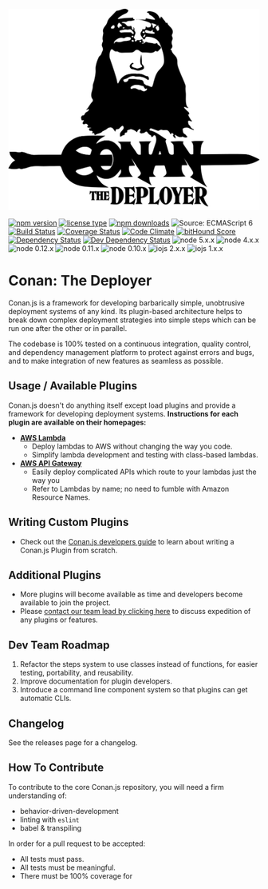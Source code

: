 ![](./conan-logo.png)

[![npm version](https://img.shields.io/npm/v/conan.svg)](https://www.npmjs.com/package/conan) [![license type](https://img.shields.io/npm/l/conan.svg)](https://github.com/FreeAllMedia/conan.git/blob/master/LICENSE) [![npm downloads](https://img.shields.io/npm/dm/conan.svg)](https://www.npmjs.com/package/conan) ![Source: ECMAScript 6](https://img.shields.io/badge/Source-ECMAScript_2015-green.svg)
[![Build Status](https://travis-ci.org/FreeAllMedia/conan.png?branch=master)](https://travis-ci.org/FreeAllMedia/conan) [![Coverage Status](https://coveralls.io/repos/FreeAllMedia/conan/badge.svg)](https://coveralls.io/r/FreeAllMedia/conan) [![Code Climate](https://codeclimate.com/github/FreeAllMedia/conan/badges/gpa.svg)](https://codeclimate.com/github/FreeAllMedia/conan) [![bitHound Score](https://www.bithound.io/github/FreeAllMedia/conan/badges/score.svg)](https://www.bithound.io/github/FreeAllMedia/conan) [![Dependency Status](https://david-dm.org/FreeAllMedia/conan.png?theme=shields.io)](https://david-dm.org/FreeAllMedia/conan?theme=shields.io) [![Dev Dependency Status](https://david-dm.org/FreeAllMedia/conan/dev-status.svg)](https://david-dm.org/FreeAllMedia/conan?theme=shields.io#info=devDependencies)
![node 5.x.x](https://img.shields.io/badge/node-5.x.x-brightgreen.svg) ![node 4.x.x](https://img.shields.io/badge/node-4.x.x-brightgreen.svg) ![node 0.12.x](https://img.shields.io/badge/node-0.12.x-brightgreen.svg) ![node 0.11.x](https://img.shields.io/badge/node-0.11.x-brightgreen.svg) ![node 0.10.x](https://img.shields.io/badge/node-0.10.x-brightgreen.svg) ![iojs 2.x.x](https://img.shields.io/badge/iojs-2.x.x-brightgreen.svg) ![iojs 1.x.x](https://img.shields.io/badge/iojs-1.x.x-brightgreen.svg)

# Conan: The Deployer

Conan.js is a framework for developing barbarically simple, unobtrusive deployment systems of any kind. Its plugin-based architecture helps to break down complex deployment strategies into simple steps which can be run one after the other or in parallel.

The codebase is 100% tested on a continuous integration, quality control, and dependency management platform to protect against errors and bugs, and to make integration of new features as seamless as possible.

## Usage / Available Plugins

Conan.js doesn't do anything itself except load plugins and provide a framework for developing deployment systems. **Instructions for each plugin are available on their homepages:**

* **[AWS Lambda](https://github.com/FreeAllMedia/conan-aws-lambda)**
	* Deploy lambdas to AWS without changing the way you code.
	* Simplify lambda development and testing with class-based lambdas.
* **[AWS API Gateway](https://github.com/FreeAllMedia/conan-aws-api-gateway)**
	* Easily deploy complicated APIs which route to your lambdas just the way you
	* Refer to Lambdas by name; no need to fumble with Amazon Resource Names.

## Writing Custom Plugins

* Check out the [Conan.js developers guide](./developers.md) to learn about writing a Conan.js Plugin from scratch.

## Additional Plugins

* More plugins will become available as time and developers become available to join the project.
* Please [contact our team lead by clicking here](mailto:fam-operations+conan@gmail.com) to discuss expedition of any plugins or features.

## Dev Team Roadmap

1. Refactor the steps system to use classes instead of functions, for easier testing, portability, and reusability.
2. Improve documentation for plugin developers.
3. Introduce a command line component system so that plugins can get automatic CLIs.

## Changelog

See the releases page for a changelog.

## How To Contribute

To contribute to the core Conan.js repository, you will need a firm understanding of:

* behavior-driven-development
* linting with `eslint`
* babel & transpiling

In order for a pull request to be accepted:

* All tests must pass.
* All tests must be meaningful.
* There must be 100% coverage for

